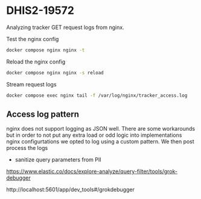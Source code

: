 # DHIS2-19572

Analyzing tracker GET request logs from nginx.

Test the nginx config

```sh
docker compose nginx nginx -t
```

Reload the nginx config

```sh
docker compose nginx nginx -s reload
```

Stream request logs

```sh
docker compose exec nginx tail -f /var/log/nginx/tracker_access.log
```

## Access log pattern

nginx does not support logging as JSON well. There are some workarounds but in order to not put any
extra load or odd logic into implementations nginx configurtations we opted to log using a custom
pattern. We then post process the logs

* sanitize query parameters from PII

https://www.elastic.co/docs/explore-analyze/query-filter/tools/grok-debugger

http://localhost:5601/app/dev_tools#/grokdebugger

